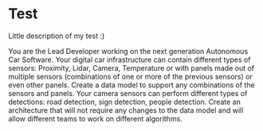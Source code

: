 # Test
Little description of my test :)

You are the Lead Developer working on the next generation Autonomous Car Software.
Your digital car infrastructure can contain different types of sensors: Proximity, Lidar, Camera,
Temperature or with panels made out of multiple sensors (combinations of one or more of the
previous sensors) or even other panels. Create a data model to support any combinations of the
sensors and panels.
Your camera sensors can perform different types of detections: road detection, sign detection,
people detection. Create an architecture that will not require any changes to the data model and
will allow different teams to work on different algorithms.
